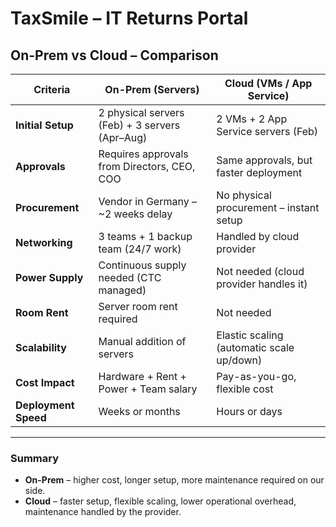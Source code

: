 # TaxSmile – IT Returns Portal

## On-Prem vs Cloud – Comparison

| Criteria              | On-Prem (Servers)                          | Cloud (VMs / App Service)              |
|-----------------------|--------------------------------------------|----------------------------------------|
| **Initial Setup**     | 2 physical servers (Feb) + 3 servers (Apr–Aug) | 2 VMs + 2 App Service servers (Feb)    |
| **Approvals**         | Requires approvals from Directors, CEO, COO | Same approvals, but faster deployment  |
| **Procurement**       | Vendor in Germany – ~2 weeks delay         | No physical procurement – instant setup|
| **Networking**        | 3 teams + 1 backup team (24/7 work)        | Handled by cloud provider              |
| **Power Supply**      | Continuous supply needed (CTC managed)     | Not needed (cloud provider handles it) |
| **Room Rent**         | Server room rent required                  | Not needed                             |
| **Scalability**       | Manual addition of servers                 | Elastic scaling (automatic scale up/down) |
| **Cost Impact**       | Hardware + Rent + Power + Team salary      | Pay-as-you-go, flexible cost            |
| **Deployment Speed**  | Weeks or months                            | Hours or days                          |

---

### **Summary**
- **On-Prem** – higher cost, longer setup, more maintenance required on our side.  
- **Cloud** – faster setup, flexible scaling, lower operational overhead, maintenance handled by the provider.  
